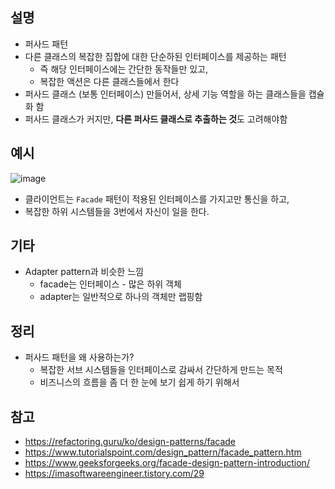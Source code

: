 ## 설명
- 퍼사드 패턴
- 다른 클래스의 복잡한 집합에 대한 단순하된 인터페이스를 제공하는 패턴
	- 즉 해당 인터페이스에는 간단한 동작들만 있고,
	- 복잡한 액션은 다른 클래스들에서 한다
- 퍼사드 클래스 (보통 인터페이스) 만들어서, 상세 기능 역할을 하는 클래스들을 캡슐화 함
- 퍼사드 클래스가 커지만, **다른 퍼사드 클래스로 추출하는 것**도 고려해야함

## 예시
![image](https://refactoring.guru/images/patterns/diagrams/facade/structure-indexed.png?id=2da06d6b850701ea15cf72f9d2642fb8)
- 클라이언트는 `Facade` 패턴이 적용된 인터페이스를 가지고만 통신을 하고,
- 복잡한 하위 시스템들을 3번에서 자신이 일을 한다.

## 기타
- Adapter pattern과 비슷한 느낌
	- facade는 인터페이스 - 많은 하위 객체
	- adapter는 일반적으로 하나의 객체만 랩핑함

## 정리
- 퍼사드 패턴을 왜 사용하는가?
	- 복잡한 서브 시스템들을 인터페이스로 감싸서 간단하게 만드는 목적
	- 비즈니스의 흐름을 좀 더 한 눈에 보기 쉽게 하기 위해서

## 참고
- https://refactoring.guru/ko/design-patterns/facade
- https://www.tutorialspoint.com/design_pattern/facade_pattern.htm
- https://www.geeksforgeeks.org/facade-design-pattern-introduction/
- https://imasoftwareengineer.tistory.com/29

